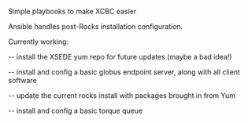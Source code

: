 Simple playbooks to make XCBC easier

Ansible handles post-Rocks installation configuration.

Currently working:

 -- install the XSEDE yum repo for future updates (maybe a bad idea!)

 -- install and config a basic globus endpoint server, along with
    all client software

 -- update the current rocks install with packages brought in
    from Yum

 -- install and config a basic torque queue
